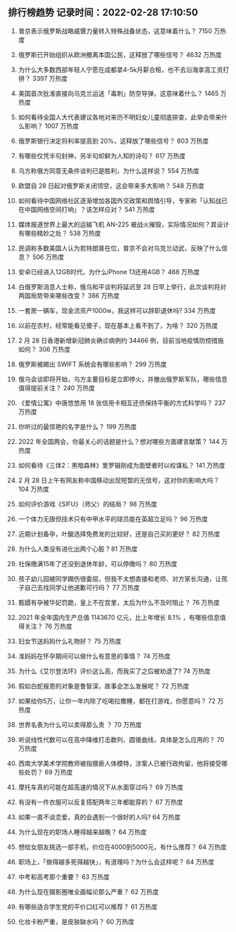 
## 排行榜趋势 记录时间：2022-02-28 17:10:50
  
  1. 普京表示俄罗斯战略威慑力量转入特殊战备状态，这意味着什么？ 7150 万热度
    
  2. 俄罗斯已开始组织从欧洲撤离本国公民，这释放了哪些信号？ 4632 万热度
    
  3. 为什么大多数西部年轻人宁愿在成都拿4-5k月薪合租，也不去沿海拿高工资打拼？ 3397 万热度
    
  4. 美国首次批准直接向乌克兰运送「毒刺」防空导弹，这意味着什么？ 1465 万热度
    
  5. 如何看待全国人大代表建议各地对来历不明妇女儿童彻底排查，此举会带来什么影响？ 1007 万热度
    
  6. 俄罗斯银行决定将利率提高到 20%，这释放了哪些信号？ 803 万热度
    
  7. 有哪些仅凭半句封神，另半句却鲜为人知的诗句？ 617 万热度
    
  8. 乌方称俄方同意无条件谈判已是胜利，为什么这样说？ 554 万热度
    
  9. 欧盟自 28 日起对俄罗斯关闭领空，这会带来多大影响？ 548 万热度
    
  10. 如何看待中国网络社区逐渐增加各国外交政策和舆情引导，专家称「认知战已在中国网络空间打响」？该怎样应对？ 541 万热度
    
  11. 媒体报道世界上最大的运输飞机 AN-225 被战火摧毁，实际情况如何？其设计有哪些精妙之处？ 538 万热度
    
  12. 民调称多数美国人认为若特朗普在位，普京不会对乌克兰动武，反映了什么信息？ 506 万热度
    
  13. 安卓已经进入12GB时代，为什么iPhone 13还用4GB？ 468 万热度
    
  14. 白俄罗斯消息人士称，俄乌和平谈判将延迟至 28 日早上举行，此次谈判将对两国局势带来哪些改变？ 386 万热度
    
  15. 一套房一辆车，现金流资产1000w，我这样可以辞职退休吗? 334 万热度
    
  16. 以前在农村，经常能看见傻子，现在基本上看不到了，为啥？ 320 万热度
    
  17. 2 月 28 日香港新增新冠肺炎确诊病例约 34466 例，目前当地疫情防控措施如何？ 306 万热度
    
  18. 俄罗斯被踢出 SWIFT 系统会有哪些影响？ 299 万热度
    
  19. 俄乌会谈即将开始，乌方主要目标是立即停火，并撤出俄罗斯军队，哪些信息值得提前关注？ 240 万热度
    
  20. 《爱情公寓》中唐悠悠用 18 张信用卡相互还债保持平衡的方式科学吗？ 237 万热度
    
  21. 你听过的最惊艳的名字是什么？ 199 万热度
    
  22. 2022 年全国两会，你最关心的话题是什么？想对哪些方面建言献策？ 144 万热度
    
  23. 如何看待《三体2：黑暗森林》里罗辑刚成为面壁者时以权谋私？ 141 万热度
    
  24. 2 月 28 日上午有网友称中国移动出现短暂的无信号，这对你的影响大吗？ 104 万热度
    
  25. 如何评价游戏《SIFU》（师父）的结局？ 98 万热度
    
  26. 一个体力无限但技术只有中甲水平的球员能在英超立足吗？ 96 万热度
    
  27. 近期计划备孕，叶酸选择免费发的比较好，还是自己买的更好？ 82 万热度
    
  28. 为什么人类没有进化出两个心脏 ? 81 万热度
    
  29. 社保缴满15年了还没到退休年龄，可以停缴吗？ 80 万热度
    
  30. 孩子幼儿园被同学踢伤很委屈，但我不太想直接和老师、对方家长沟通，让孩子自己去找同学让他道歉可行吗？ 77 万热度
    
  31. 甄嬛有孕被华妃罚跪，皇上不在宫里，太后为什么不及时阻止？ 76 万热度
    
  32. 2021 年全年国内生产总值 1143670 亿元，比上年增长 8.1% ，有哪些信息值得关注？ 76 万热度
    
  33. 妇女节送妈妈什么礼物好？ 75 万热度
    
  34. 准妈妈在怀孕期间可以做什么有意思的事情？ 74 万热度
    
  35. 为什么《艾尔登法环》评价这么高，而我买了之后被劝退了? 74 万热度
    
  36. 假如白蛇报恩的对象是鲁智深，故事会怎么发展呢？ 72 万热度
    
  37. 如果给你5万，让你一年内除了吃喝拉撒睡，都在打游戏，你愿意吗？ 72 万热度
    
  38. 世界名表为什么可以卖得那么贵 ？ 70 万热度
    
  39. 听说线性代数可以在高中降维打击数列、圆锥曲线，具体是怎么应用的？ 70 万热度
    
  40. 西南大学美术学院教师被指猥亵人体模特，涉案人已被行政拘留，他将接受哪些处罚？ 69 万热度
    
  41. 摩托车真的可能在超高速的情况下从水面穿过吗？ 69 万热度
    
  42. 有没有一件衣服可以反复搭配两年三年都能穿的？ 67 万热度
    
  43. 如果一直不谈恋爱，真的会遇到一个很好的人吗? 64 万热度
    
  44. 为什么现在的职场人睡得越来越晚？ 64 万热度
    
  45. 想给女朋友挑选一部手机，价位在4000到5000元，有什么推荐？ 64 万热度
    
  46. 职场上，「做得越多死得越快」，有道理吗？为什么会这样呢？ 64 万热度
    
  47. 中考和高考那个重要？ 63 万热度
    
  48. 为什么现在摄影圈唯全画幅论那么严重？ 62 万热度
    
  49. 有哪些适合学生党的平价口红可以推荐？ 61 万热度
    
  50. 化妆卡粉严重，是皮肤缺水吗？ 60 万热度
    